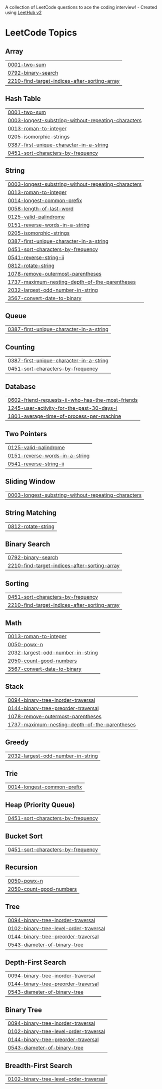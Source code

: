 A collection of LeetCode questions to ace the coding interview! - Created using [LeetHub v2](https://github.com/arunbhardwaj/LeetHub-2.0)
<!---LeetCode Topics Start-->
# LeetCode Topics
## Array
|  |
| ------- |
| [0001-two-sum](https://github.com/manish-lohare/Leetcode/tree/master/0001-two-sum) |
| [0792-binary-search](https://github.com/manish-lohare/Leetcode/tree/master/0792-binary-search) |
| [2210-find-target-indices-after-sorting-array](https://github.com/manish-lohare/Leetcode/tree/master/2210-find-target-indices-after-sorting-array) |
## Hash Table
|  |
| ------- |
| [0001-two-sum](https://github.com/manish-lohare/Leetcode/tree/master/0001-two-sum) |
| [0003-longest-substring-without-repeating-characters](https://github.com/manish-lohare/Leetcode/tree/master/0003-longest-substring-without-repeating-characters) |
| [0013-roman-to-integer](https://github.com/manish-lohare/Leetcode/tree/master/0013-roman-to-integer) |
| [0205-isomorphic-strings](https://github.com/manish-lohare/Leetcode/tree/master/0205-isomorphic-strings) |
| [0387-first-unique-character-in-a-string](https://github.com/manish-lohare/Leetcode/tree/master/0387-first-unique-character-in-a-string) |
| [0451-sort-characters-by-frequency](https://github.com/manish-lohare/Leetcode/tree/master/0451-sort-characters-by-frequency) |
## String
|  |
| ------- |
| [0003-longest-substring-without-repeating-characters](https://github.com/manish-lohare/Leetcode/tree/master/0003-longest-substring-without-repeating-characters) |
| [0013-roman-to-integer](https://github.com/manish-lohare/Leetcode/tree/master/0013-roman-to-integer) |
| [0014-longest-common-prefix](https://github.com/manish-lohare/Leetcode/tree/master/0014-longest-common-prefix) |
| [0058-length-of-last-word](https://github.com/manish-lohare/Leetcode/tree/master/0058-length-of-last-word) |
| [0125-valid-palindrome](https://github.com/manish-lohare/Leetcode/tree/master/0125-valid-palindrome) |
| [0151-reverse-words-in-a-string](https://github.com/manish-lohare/Leetcode/tree/master/0151-reverse-words-in-a-string) |
| [0205-isomorphic-strings](https://github.com/manish-lohare/Leetcode/tree/master/0205-isomorphic-strings) |
| [0387-first-unique-character-in-a-string](https://github.com/manish-lohare/Leetcode/tree/master/0387-first-unique-character-in-a-string) |
| [0451-sort-characters-by-frequency](https://github.com/manish-lohare/Leetcode/tree/master/0451-sort-characters-by-frequency) |
| [0541-reverse-string-ii](https://github.com/manish-lohare/Leetcode/tree/master/0541-reverse-string-ii) |
| [0812-rotate-string](https://github.com/manish-lohare/Leetcode/tree/master/0812-rotate-string) |
| [1078-remove-outermost-parentheses](https://github.com/manish-lohare/Leetcode/tree/master/1078-remove-outermost-parentheses) |
| [1737-maximum-nesting-depth-of-the-parentheses](https://github.com/manish-lohare/Leetcode/tree/master/1737-maximum-nesting-depth-of-the-parentheses) |
| [2032-largest-odd-number-in-string](https://github.com/manish-lohare/Leetcode/tree/master/2032-largest-odd-number-in-string) |
| [3567-convert-date-to-binary](https://github.com/manish-lohare/Leetcode/tree/master/3567-convert-date-to-binary) |
## Queue
|  |
| ------- |
| [0387-first-unique-character-in-a-string](https://github.com/manish-lohare/Leetcode/tree/master/0387-first-unique-character-in-a-string) |
## Counting
|  |
| ------- |
| [0387-first-unique-character-in-a-string](https://github.com/manish-lohare/Leetcode/tree/master/0387-first-unique-character-in-a-string) |
| [0451-sort-characters-by-frequency](https://github.com/manish-lohare/Leetcode/tree/master/0451-sort-characters-by-frequency) |
## Database
|  |
| ------- |
| [0602-friend-requests-ii-who-has-the-most-friends](https://github.com/manish-lohare/Leetcode/tree/master/0602-friend-requests-ii-who-has-the-most-friends) |
| [1245-user-activity-for-the-past-30-days-i](https://github.com/manish-lohare/Leetcode/tree/master/1245-user-activity-for-the-past-30-days-i) |
| [1801-average-time-of-process-per-machine](https://github.com/manish-lohare/Leetcode/tree/master/1801-average-time-of-process-per-machine) |
## Two Pointers
|  |
| ------- |
| [0125-valid-palindrome](https://github.com/manish-lohare/Leetcode/tree/master/0125-valid-palindrome) |
| [0151-reverse-words-in-a-string](https://github.com/manish-lohare/Leetcode/tree/master/0151-reverse-words-in-a-string) |
| [0541-reverse-string-ii](https://github.com/manish-lohare/Leetcode/tree/master/0541-reverse-string-ii) |
## Sliding Window
|  |
| ------- |
| [0003-longest-substring-without-repeating-characters](https://github.com/manish-lohare/Leetcode/tree/master/0003-longest-substring-without-repeating-characters) |
## String Matching
|  |
| ------- |
| [0812-rotate-string](https://github.com/manish-lohare/Leetcode/tree/master/0812-rotate-string) |
## Binary Search
|  |
| ------- |
| [0792-binary-search](https://github.com/manish-lohare/Leetcode/tree/master/0792-binary-search) |
| [2210-find-target-indices-after-sorting-array](https://github.com/manish-lohare/Leetcode/tree/master/2210-find-target-indices-after-sorting-array) |
## Sorting
|  |
| ------- |
| [0451-sort-characters-by-frequency](https://github.com/manish-lohare/Leetcode/tree/master/0451-sort-characters-by-frequency) |
| [2210-find-target-indices-after-sorting-array](https://github.com/manish-lohare/Leetcode/tree/master/2210-find-target-indices-after-sorting-array) |
## Math
|  |
| ------- |
| [0013-roman-to-integer](https://github.com/manish-lohare/Leetcode/tree/master/0013-roman-to-integer) |
| [0050-powx-n](https://github.com/manish-lohare/Leetcode/tree/master/0050-powx-n) |
| [2032-largest-odd-number-in-string](https://github.com/manish-lohare/Leetcode/tree/master/2032-largest-odd-number-in-string) |
| [2050-count-good-numbers](https://github.com/manish-lohare/Leetcode/tree/master/2050-count-good-numbers) |
| [3567-convert-date-to-binary](https://github.com/manish-lohare/Leetcode/tree/master/3567-convert-date-to-binary) |
## Stack
|  |
| ------- |
| [0094-binary-tree-inorder-traversal](https://github.com/manish-lohare/Leetcode/tree/master/0094-binary-tree-inorder-traversal) |
| [0144-binary-tree-preorder-traversal](https://github.com/manish-lohare/Leetcode/tree/master/0144-binary-tree-preorder-traversal) |
| [1078-remove-outermost-parentheses](https://github.com/manish-lohare/Leetcode/tree/master/1078-remove-outermost-parentheses) |
| [1737-maximum-nesting-depth-of-the-parentheses](https://github.com/manish-lohare/Leetcode/tree/master/1737-maximum-nesting-depth-of-the-parentheses) |
## Greedy
|  |
| ------- |
| [2032-largest-odd-number-in-string](https://github.com/manish-lohare/Leetcode/tree/master/2032-largest-odd-number-in-string) |
## Trie
|  |
| ------- |
| [0014-longest-common-prefix](https://github.com/manish-lohare/Leetcode/tree/master/0014-longest-common-prefix) |
## Heap (Priority Queue)
|  |
| ------- |
| [0451-sort-characters-by-frequency](https://github.com/manish-lohare/Leetcode/tree/master/0451-sort-characters-by-frequency) |
## Bucket Sort
|  |
| ------- |
| [0451-sort-characters-by-frequency](https://github.com/manish-lohare/Leetcode/tree/master/0451-sort-characters-by-frequency) |
## Recursion
|  |
| ------- |
| [0050-powx-n](https://github.com/manish-lohare/Leetcode/tree/master/0050-powx-n) |
| [2050-count-good-numbers](https://github.com/manish-lohare/Leetcode/tree/master/2050-count-good-numbers) |
## Tree
|  |
| ------- |
| [0094-binary-tree-inorder-traversal](https://github.com/manish-lohare/Leetcode/tree/master/0094-binary-tree-inorder-traversal) |
| [0102-binary-tree-level-order-traversal](https://github.com/manish-lohare/Leetcode/tree/master/0102-binary-tree-level-order-traversal) |
| [0144-binary-tree-preorder-traversal](https://github.com/manish-lohare/Leetcode/tree/master/0144-binary-tree-preorder-traversal) |
| [0543-diameter-of-binary-tree](https://github.com/manish-lohare/Leetcode/tree/master/0543-diameter-of-binary-tree) |
## Depth-First Search
|  |
| ------- |
| [0094-binary-tree-inorder-traversal](https://github.com/manish-lohare/Leetcode/tree/master/0094-binary-tree-inorder-traversal) |
| [0144-binary-tree-preorder-traversal](https://github.com/manish-lohare/Leetcode/tree/master/0144-binary-tree-preorder-traversal) |
| [0543-diameter-of-binary-tree](https://github.com/manish-lohare/Leetcode/tree/master/0543-diameter-of-binary-tree) |
## Binary Tree
|  |
| ------- |
| [0094-binary-tree-inorder-traversal](https://github.com/manish-lohare/Leetcode/tree/master/0094-binary-tree-inorder-traversal) |
| [0102-binary-tree-level-order-traversal](https://github.com/manish-lohare/Leetcode/tree/master/0102-binary-tree-level-order-traversal) |
| [0144-binary-tree-preorder-traversal](https://github.com/manish-lohare/Leetcode/tree/master/0144-binary-tree-preorder-traversal) |
| [0543-diameter-of-binary-tree](https://github.com/manish-lohare/Leetcode/tree/master/0543-diameter-of-binary-tree) |
## Breadth-First Search
|  |
| ------- |
| [0102-binary-tree-level-order-traversal](https://github.com/manish-lohare/Leetcode/tree/master/0102-binary-tree-level-order-traversal) |
<!---LeetCode Topics End-->